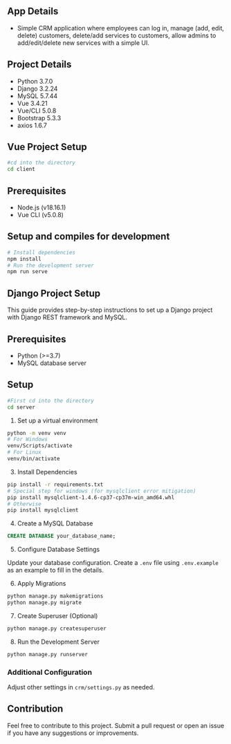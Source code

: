 ## App Details

- Simple CRM application where employees can log in, manage (add, edit, delete) customers, delete/add services to customers, allow admins to add/edit/delete new services with a simple UI.

## Project Details

- Python 3.7.0
- Django 3.2.24
- MySQL 5.7.44
- Vue 3.4.21
- Vue/CLI 5.0.8
- Bootstrap 5.3.3
- axios 1.6.7

## Vue Project Setup
```bash
#cd into the directory
cd client
```

## Prerequisites

- Node.js (v18.16.1)
- Vue CLI (v5.0.8)

## Setup and compiles for development
```bash
# Install dependencies
npm install
# Run the development server
npm run serve
```

## Django Project Setup

This guide provides step-by-step instructions to set up a Django project with Django REST framework and MySQL.

## Prerequisites

- Python (>=3.7)
- MySQL database server

## Setup
```bash
#First cd into the directory
cd server
```

1. Set up a virtual environment
```bash
python -m venv venv
# For Windows
venv/Scripts/activate
# For Linux
venv/bin/activate
```

3. Install Dependencies
```bash
pip install -r requirements.txt
# Special step for windows (for mysqlclient error mitigation)
pip install mysqlclient-1.4.6-cp37-cp37m-win_amd64.whl
# Otherwise
pip install mysqlclient
```

4. Create a MySQL Database
```sql
CREATE DATABASE your_database_name;
```

5. Configure Database Settings

Update your database configuration. Create a `.env` file using `.env.example` as an example to fill in the details.

6. Apply Migrations
```bash
python manage.py makemigrations
python manage.py migrate
```

7. Create Superuser (Optional)
```bash
python manage.py createsuperuser
```

8. Run the Development Server
```bash
python manage.py runserver
```

### Additional Configuration

Adjust other settings in `crm/settings.py` as needed.

## Contribution

Feel free to contribute to this project. Submit a pull request or open an issue if you have any suggestions or improvements.